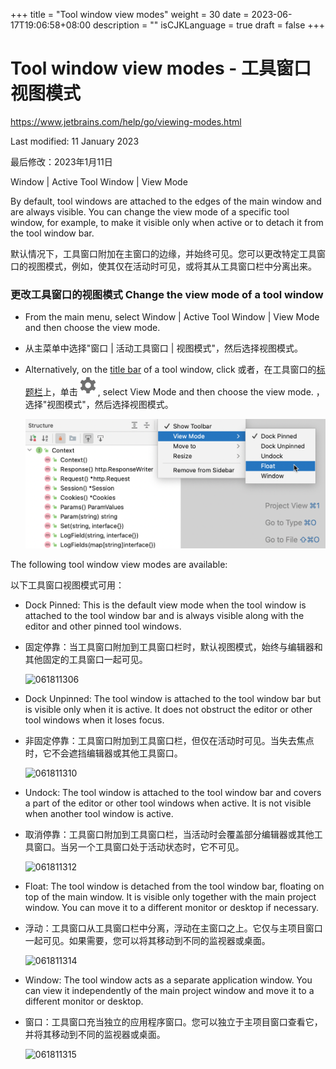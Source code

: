 +++
title = "Tool window view modes"
weight = 30
date = 2023-06-17T19:06:58+08:00
description = ""
isCJKLanguage = true
draft = false
+++
# Tool window view modes﻿ - 工具窗口视图模式

https://www.jetbrains.com/help/go/viewing-modes.html

Last modified: 11 January 2023

最后修改：2023年1月11日

Window | Active Tool Window | View Mode

By default, tool windows are attached to the edges of the main window and are always visible. You can change the view mode of a specific tool window, for example, to make it visible only when active or to detach it from the tool window bar.

默认情况下，工具窗口附加在主窗口的边缘，并始终可见。您可以更改特定工具窗口的视图模式，例如，使其仅在活动时可见，或将其从工具窗口栏中分离出来。

### 更改工具窗口的视图模式 Change the view mode of a tool window﻿

- From the main menu, select Window | Active Tool Window | View Mode and then choose the view mode.

- 从主菜单中选择"窗口 | 活动工具窗口 | 视图模式"，然后选择视图模式。

- Alternatively, on the [title bar](https://www.jetbrains.com/help/go/tool-windows.html#general-tool-windows-layout) of a tool window, click 或者，在工具窗口的[标题栏](https://www.jetbrains.com/help/go/tool-windows.html#general-tool-windows-layout)上，单击![the Show Options Menu button](ToolWindowViewModes_img/app.general.gearPlain.svg), select View Mode and then choose the view mode. ，选择"视图模式"，然后选择视图模式。

  ![Tool window view mode](ToolWindowViewModes_img/go_tool_window_viewing_modes.png)

The following tool window view modes are available:

以下工具窗口视图模式可用：

- Dock Pinned: This is the default view mode when the tool window is attached to the tool window bar and is always visible along with the editor and other pinned tool windows.

- 固定停靠：当工具窗口附加到工具窗口栏时，默认视图模式，始终与编辑器和其他固定的工具窗口一起可见。

  ![061811306](ToolWindowViewModes_img/061811306.gif)

  

  

  

  

  

- Dock Unpinned: The tool window is attached to the tool window bar but is visible only when it is active. It does not obstruct the editor or other tool windows when it loses focus.

- 非固定停靠：工具窗口附加到工具窗口栏，但仅在活动时可见。当失去焦点时，它不会遮挡编辑器或其他工具窗口。

  ![061811310](ToolWindowViewModes_img/061811310.gif)

  

  

  

  

- Undock: The tool window is attached to the tool window bar and covers a part of the editor or other tool windows when active. It is not visible when another tool window is active.

- 取消停靠：工具窗口附加到工具窗口栏，当活动时会覆盖部分编辑器或其他工具窗口。当另一个工具窗口处于活动状态时，它不可见。

  ![061811312](ToolWindowViewModes_img/061811312.gif)

  

  

  

  

- Float: The tool window is detached from the tool window bar, floating on top of the main window. It is visible only together with the main project window. You can move it to a different monitor or desktop if necessary.

- 浮动：工具窗口从工具窗口栏中分离，浮动在主窗口之上。它仅与主项目窗口一起可见。如果需要，您可以将其移动到不同的监视器或桌面。

  ![061811314](ToolWindowViewModes_img/061811314.gif)

  

  

  

- Window: The tool window acts as a separate application window. You can view it independently of the main project window and move it to a different monitor or desktop.

- 窗口：工具窗口充当独立的应用程序窗口。您可以独立于主项目窗口查看它，并将其移动到不同的监视器或桌面。

  ![061811315](ToolWindowViewModes_img/061811315.gif)

  

  


